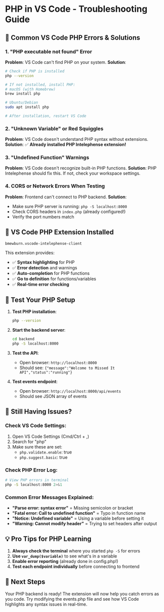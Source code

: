 # PHP in VS Code - Troubleshooting Guide

## 🚨 Common VS Code PHP Errors & Solutions

### 1. **"PHP executable not found" Error**
**Problem**: VS Code can't find PHP on your system.
**Solution**:
```bash
# Check if PHP is installed
php --version

# If not installed, install PHP:
# macOS (with Homebrew)
brew install php

# Ubuntu/Debian
sudo apt install php

# After installation, restart VS Code
```

### 2. **"Unknown Variable" or Red Squiggles**
**Problem**: VS Code doesn't understand PHP syntax without extensions.
**Solution**: ✅ **Already installed PHP Intelephense extension!**

### 3. **"Undefined Function" Warnings**
**Problem**: VS Code doesn't recognize built-in PHP functions.
**Solution**: PHP Intelephense should fix this. If not, check your workspace settings.

### 4. **CORS or Network Errors When Testing**
**Problem**: Frontend can't connect to PHP backend.
**Solution**:
- Make sure PHP server is running: `php -S localhost:8000`
- Check CORS headers in `index.php` (already configured!)
- Verify the port numbers match

## 🔧 VS Code PHP Extension Installed

```vscode-extensions
bmewburn.vscode-intelephense-client
```

This extension provides:
- ✅ **Syntax highlighting** for PHP
- ✅ **Error detection** and warnings  
- ✅ **Auto-completion** for PHP functions
- ✅ **Go to definition** for functions/variables
- ✅ **Real-time error checking**

## 🧪 Test Your PHP Setup

1. **Test PHP installation**:
   ```bash
   php --version
   ```

2. **Start the backend server**:
   ```bash
   cd backend
   php -S localhost:8000
   ```

3. **Test the API**:
   - Open browser: `http://localhost:8000`
   - Should see: `{"message":"Welcome to Missed It API","status":"running"}`

4. **Test events endpoint**:
   - Open browser: `http://localhost:8000/api/events`
   - Should see JSON array of events

## 🐛 Still Having Issues?

### Check VS Code Settings:
1. Open VS Code Settings (Cmd/Ctrl + ,)
2. Search for "php"
3. Make sure these are set:
   - `php.validate.enable`: true
   - `php.suggest.basic`: true

### Check PHP Error Log:
```bash
# View PHP errors in terminal
php -S localhost:8000 2>&1
```

### Common Error Messages Explained:

- **"Parse error: syntax error"** = Missing semicolon or bracket
- **"Fatal error: Call to undefined function"** = Typo in function name
- **"Notice: Undefined variable"** = Using a variable before setting it
- **"Warning: Cannot modify header"** = Trying to set headers after output

## 💡 Pro Tips for PHP Learning

1. **Always check the terminal** where you started `php -S` for errors
2. **Use `var_dump($variable)`** to see what's in a variable
3. **Enable error reporting** (already done in config.php!)
4. **Test each endpoint individually** before connecting to frontend

## 🔗 Next Steps

Your PHP backend is ready! The extension will now help you catch errors as you code. Try modifying the events.php file and see how VS Code highlights any syntax issues in real-time.